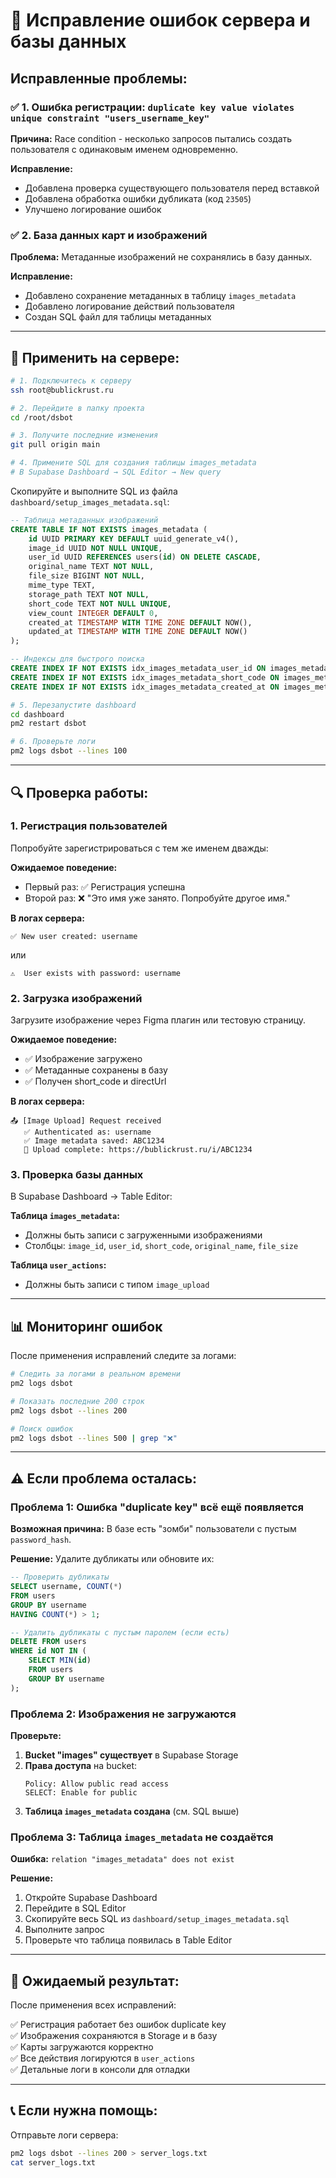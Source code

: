 # 🔧 Исправление ошибок сервера и базы данных

## Исправленные проблемы:

### ✅ 1. Ошибка регистрации: `duplicate key value violates unique constraint "users_username_key"`

**Причина:** Race condition - несколько запросов пытались создать пользователя с одинаковым именем одновременно.

**Исправление:**
- Добавлена проверка существующего пользователя перед вставкой
- Добавлена обработка ошибки дубликата (код `23505`)
- Улучшено логирование ошибок

### ✅ 2. База данных карт и изображений

**Проблема:** Метаданные изображений не сохранялись в базу данных.

**Исправление:**
- Добавлено сохранение метаданных в таблицу `images_metadata`
- Добавлено логирование действий пользователя
- Создан SQL файл для таблицы метаданных

---

## 🚀 Применить на сервере:

```bash
# 1. Подключитесь к серверу
ssh root@bublickrust.ru

# 2. Перейдите в папку проекта
cd /root/dsbot

# 3. Получите последние изменения
git pull origin main

# 4. Примените SQL для создания таблицы images_metadata
# В Supabase Dashboard → SQL Editor → New query
```

Скопируйте и выполните SQL из файла `dashboard/setup_images_metadata.sql`:

```sql
-- Таблица метаданных изображений
CREATE TABLE IF NOT EXISTS images_metadata (
    id UUID PRIMARY KEY DEFAULT uuid_generate_v4(),
    image_id UUID NOT NULL UNIQUE,
    user_id UUID REFERENCES users(id) ON DELETE CASCADE,
    original_name TEXT NOT NULL,
    file_size BIGINT NOT NULL,
    mime_type TEXT,
    storage_path TEXT NOT NULL,
    short_code TEXT NOT NULL UNIQUE,
    view_count INTEGER DEFAULT 0,
    created_at TIMESTAMP WITH TIME ZONE DEFAULT NOW(),
    updated_at TIMESTAMP WITH TIME ZONE DEFAULT NOW()
);

-- Индексы для быстрого поиска
CREATE INDEX IF NOT EXISTS idx_images_metadata_user_id ON images_metadata (user_id);
CREATE INDEX IF NOT EXISTS idx_images_metadata_short_code ON images_metadata (short_code);
CREATE INDEX IF NOT EXISTS idx_images_metadata_created_at ON images_metadata (created_at DESC);
```

```bash
# 5. Перезапустите dashboard
cd dashboard
pm2 restart dsbot

# 6. Проверьте логи
pm2 logs dsbot --lines 100
```

---

## 🔍 Проверка работы:

### 1. Регистрация пользователей

Попробуйте зарегистрироваться с тем же именем дважды:

**Ожидаемое поведение:**
- Первый раз: ✅ Регистрация успешна
- Второй раз: ❌ "Это имя уже занято. Попробуйте другое имя."

**В логах сервера:**
```
✅ New user created: username
```

или

```
⚠️  User exists with password: username
```

### 2. Загрузка изображений

Загрузите изображение через Figma плагин или тестовую страницу.

**Ожидаемое поведение:**
- ✅ Изображение загружено
- ✅ Метаданные сохранены в базу
- ✅ Получен short_code и directUrl

**В логах сервера:**
```
📤 [Image Upload] Request received
   ✅ Authenticated as: username
   ✅ Image metadata saved: ABC1234
   🎉 Upload complete: https://bublickrust.ru/i/ABC1234
```

### 3. Проверка базы данных

В Supabase Dashboard → Table Editor:

**Таблица `images_metadata`:**
- Должны быть записи с загруженными изображениями
- Столбцы: `image_id`, `user_id`, `short_code`, `original_name`, `file_size`

**Таблица `user_actions`:**
- Должны быть записи с типом `image_upload`

---

## 📊 Мониторинг ошибок

После применения исправлений следите за логами:

```bash
# Следить за логами в реальном времени
pm2 logs dsbot

# Показать последние 200 строк
pm2 logs dsbot --lines 200

# Поиск ошибок
pm2 logs dsbot --lines 500 | grep "❌"
```

---

## ⚠️ Если проблема осталась:

### Проблема 1: Ошибка "duplicate key" всё ещё появляется

**Возможная причина:** В базе есть "зомби" пользователи с пустым `password_hash`.

**Решение:** Удалите дубликаты или обновите их:

```sql
-- Проверить дубликаты
SELECT username, COUNT(*) 
FROM users 
GROUP BY username 
HAVING COUNT(*) > 1;

-- Удалить дубликаты с пустым паролем (если есть)
DELETE FROM users 
WHERE id NOT IN (
    SELECT MIN(id) 
    FROM users 
    GROUP BY username
);
```

### Проблема 2: Изображения не загружаются

**Проверьте:**

1. **Bucket "images" существует** в Supabase Storage
2. **Права доступа** на bucket:
   ```
   Policy: Allow public read access
   SELECT: Enable for public
   ```
3. **Таблица `images_metadata` создана** (см. SQL выше)

### Проблема 3: Таблица `images_metadata` не создаётся

**Ошибка:** `relation "images_metadata" does not exist`

**Решение:**
1. Откройте Supabase Dashboard
2. Перейдите в SQL Editor
3. Скопируйте весь SQL из `dashboard/setup_images_metadata.sql`
4. Выполните запрос
5. Проверьте что таблица появилась в Table Editor

---

## 🎯 Ожидаемый результат:

После применения всех исправлений:

✅ Регистрация работает без ошибок duplicate key  
✅ Изображения сохраняются в Storage и в базу  
✅ Карты загружаются корректно  
✅ Все действия логируются в `user_actions`  
✅ Детальные логи в консоли для отладки  

---

## 📞 Если нужна помощь:

Отправьте логи сервера:

```bash
pm2 logs dsbot --lines 200 > server_logs.txt
cat server_logs.txt
```

